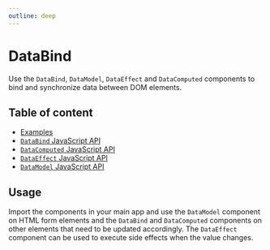```yaml
---
outline: deep
---
```


# DataBind <Badges :texts="badges" />

<script setup>
  import pkg from '@studiometa/ui/atoms/Data/package.json';
  const badges = [`v${pkg.version}`, 'JS'];
</script>

Use the `DataBind`, `DataModel`, `DataEffect` and `DataComputed` components to bind and synchronize data between DOM elements.

## Table of content

- [Examples](./examples.html)
- [`DataBind` JavaScript API](./data-bind-js-api.html)
- [`DataComputed` JavaScript API](./data-computed-js-api.html)
- [`DataEffect` JavaScript API](./data-effect-js-api.html)
- [`DataModel` JavaScript API](./data-model-js-api.html)

## Usage

Import the components in your main app and use the `DataModel` component on HTML form elements and the `DataBind` and `DataComputed` components on other elements that need to be updated accordingly. The `DataEffect` component can be used to execute side effects when the value changes.

<PreviewPlayground
  :html="() => import('./stories/basic.twig')"
  :script="() => import('./stories/app.js?raw')"
  />
